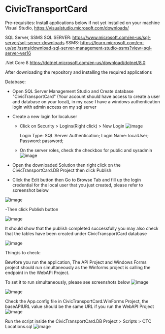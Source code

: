 # CivicTransportCard

Pre-requisites: Install applications below if not yet installed on your machine
Visual Studio, 
https://visualstudio.microsoft.com/downloads/

SQL Server, SSMS 
SQL SERVER: https://www.microsoft.com/en-us/sql-server/sql-server-downloads
SSMS: https://learn.microsoft.com/en-us/sql/ssms/download-sql-server-management-studio-ssms?view=sql-server-ver16

.Net Core 8
https://dotnet.microsoft.com/en-us/download/dotnet/8.0

After downloading the repository and installing the required applications

Database:
- Open SQL Server Management Studio and Create database "CivicTransportCard" (Your account should have access to create a user and database on your local), in my case I have a windows authentication login with admin access on my sql server
- Create a new login for localuser
   - Click on Security > Logins(Right click) > New Login
       ![image](https://github.com/user-attachments/assets/e9989c06-0990-475f-aaf3-53ed0252e655)

      Login Type: SQL Server Authentication;
      Login Name: localUser;
      Password: password;
   - On the server roles, check the checkbox for public and sysadmin
     ![image](https://github.com/user-attachments/assets/9d6ef35d-df51-4dcb-b30f-3e9318b26aaa)
    
- Open the downloaded Solution then right click on the CivicTransportCard.DB Project then click Publish

- Click the Edit button then Go to Browse Tab and fill up the login credential for the local user that you just created, please refer to screenshot below
  
![image](https://github.com/user-attachments/assets/711c251b-eca0-4cc8-a5c0-cfca9dda1a24)


-Then click Publish button

![image](https://github.com/user-attachments/assets/3b68971c-d1b1-4b17-890d-5caa0b8367e6)


It should show that the publish completed successfully
you may also check that the tables have been created under CivicTransportCard database

![image](https://github.com/user-attachments/assets/2c16fad0-d088-40b0-940e-236092d90a76)


Thing/s to check:

Bewfore you run the application,
The API Project and Windows Forms project should run simultaneously as the Winforms project is calling the endpoint in the WebAPi Project.

To set it to run simultaneously, please see screenshots below
![image](https://github.com/user-attachments/assets/ebc8c87d-08f3-40d0-b8ed-057aad7b546a)

![image](https://github.com/user-attachments/assets/fccb1438-6e8e-4d1c-864d-f97a2f60d29a)



Check the App.config file in CivicTransportCard.WinForms Project, the baseAPIURL value should be the same URL if you run the WebAPI Project
![image](https://github.com/user-attachments/assets/fce7056c-b067-4b21-91c5-2c4be02d99b5)

Run the script inside the CivicTransportCard.DB Project > Scripts > CTC Locations.sql
![image](https://github.com/user-attachments/assets/3b55e444-54d1-4ae9-96ff-2a0039040891)

